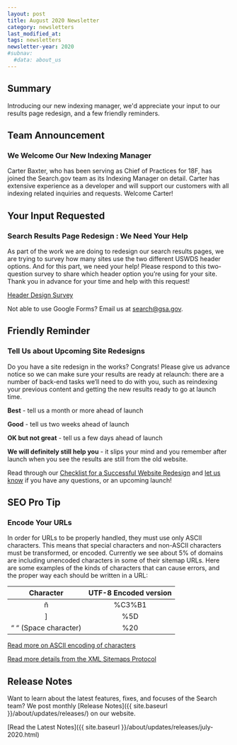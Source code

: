 ```yaml
---
layout: post
title: August 2020 Newsletter
category: newsletters
last_modified_at: 
tags: newsletters
newsletter-year: 2020
#subnav:
  #data: about_us
---
```


## Summary 

Introducing our new indexing manager, we'd appreciate your input to our results page redesign, and a few friendly reminders.

## Team Announcement

### We Welcome Our New Indexing Manager

Carter Baxter, who has been serving as Chief of Practices for 18F, has joined the Search.gov team as its Indexing Manager on detail. Carter has extensive experience as a developer and will support our customers with all indexing related inquiries and requests. Welcome Carter!

## Your Input Requested

### Search Results Page Redesign : We Need Your Help

As part of the work we are doing to redesign our search results pages, we are trying to survey how many sites use the two different USWDS header options. And for this part, we need your help! Please respond to this two-question survey to share which header option you’re using for your site. Thank you in advance for your time and help with this request!

<a href="https://docs.google.com/forms/d/e/1FAIpQLSf4P2dCis42o7IU9uO4b6HUUpFZAPgw2DHKDYACWSp1kbPZew/viewform?usp=sf_link">Header Design Survey</a>

Not able to use Google Forms? Email us at <a href="mailto:search@gsa.gov">search@gsa.gov</a>.

## Friendly Reminder

### Tell Us about Upcoming Site Redesigns

Do you have a site redesign in the works? Congrats! Please give us advance notice so we can make sure your results are ready at relaunch: there are a number of back-end tasks we’ll need to do with you, such as reindexing your previous content and getting the new results ready to go at launch time.

**Best** - tell us a month or more ahead of launch

**Good** - tell us two weeks ahead of launch

**OK but not great** - tell us a few days ahead of launch

**We will definitely still help you** - it slips your mind and you remember after launch when you see the results are still from the old website.

Read through our <a href="https://search.gov/manual/redesign.html">Checklist for a Successful Website Redesign</a> and <a href="mailto:search@gsa.gov" target="_blank">let us know</a> if you have any questions, or an upcoming launch!

## SEO Pro Tip

### Encode Your URLs

In order for URLs to be properly handled, they must use only ASCII characters. This means that special characters and non-ASCII characters must be transformed, or encoded. Currently we see about 5% of domains are including unencoded characters in some of their sitemap URLs. Here are some examples of the kinds of characters that can cause errors, and the proper way each should be written in a URL:

|Character|UTF-8 Encoded version|
|:----------------------:|:------------:|
|ñ                     |%C3%B1|
|]                     |%5D|
|“ “ (Space character) |%20|


<a href="https://www.w3schools.com/tags/ref_urlencode.ASP">Read more on ASCII encoding of characters</a>

<a href="https://www.sitemaps.org/protocol.html">Read more details from the XML Sitemaps Protocol</a>

## Release Notes

Want to learn about the latest features, fixes, and focuses of the Search team? We post monthly [Release Notes]({{ site.baseurl }}/about/updates/releases/) on our website.

[Read the Latest Notes]({{ site.baseurl }}/about/updates/releases/july-2020.html)